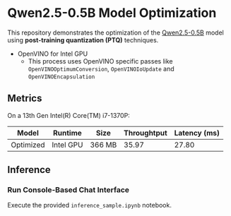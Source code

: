# Qwen2.5-0.5B Model Optimization

This repository demonstrates the optimization of the [Qwen2.5-0.5B](https://huggingface.co/Qwen/Qwen2.5-0.5B) model using **post-training quantization (PTQ)** techniques.

- OpenVINO for Intel GPU
   + This process uses OpenVINO specific passes like `OpenVINOOptimumConversion`, `OpenVINOIoUpdate` and `OpenVINOEncapsulation`

## Metrics

On a 13th Gen Intel(R) Core(TM) i7-1370P:

|Model|Runtime|Size|Throughtput|Latency (ms)|
|-|-|-|-|-|
|Optimized|Intel GPU|366 MB|35.97|27.80|

## **Inference**

### **Run Console-Based Chat Interface**

Execute the provided `inference_sample.ipynb` notebook.
